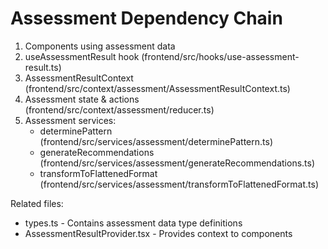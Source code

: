 # Assessment Dependency Chain

1. Components using assessment data
2. useAssessmentResult hook (frontend/src/hooks/use-assessment-result.ts)
3. AssessmentResultContext (frontend/src/context/assessment/AssessmentResultContext.ts)
4. Assessment state & actions (frontend/src/context/assessment/reducer.ts)
5. Assessment services:
   - determinePattern (frontend/src/services/assessment/determinePattern.ts)
   - generateRecommendations (frontend/src/services/assessment/generateRecommendations.ts)
   - transformToFlattenedFormat (frontend/src/services/assessment/transformToFlattenedFormat.ts)

Related files:

- types.ts - Contains assessment data type definitions
- AssessmentResultProvider.tsx - Provides context to components
